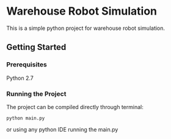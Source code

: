 # Warehouse Robot Simulation

This is a simple python project for warehouse robot simulation.

## Getting Started

### Prerequisites
Python 2.7

### Running the Project
The project can be compiled directly through terminal:
```
python main.py
```
or using any python IDE running the main.py
